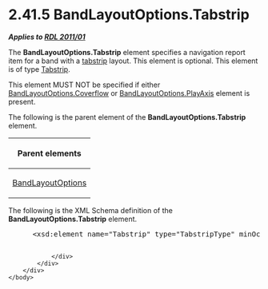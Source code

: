 <html dir="LTR" xmlns:mshelp="http://msdn.microsoft.com/mshelp" xmlns:ddue="http://ddue.schemas.microsoft.com/authoring/2003/5" xmlns:xlink="http://www.w3.org/1999/xlink" xmlns:tool="http://www.microsoft.com/tooltip">
    <head>
        <meta http-equiv="Content-Type" content="text/html; CHARSET=utf-8"></meta>
        <meta name="save" content="history"></meta>
        <title>2.41.5 BandLayoutOptions.Tabstrip</title>
        <xml>
            <mshelp:toctitle title="2.41.5 BandLayoutOptions.Tabstrip"></mshelp:toctitle>
            <mshelp:rltitle title="[MS-RDL]: BandLayoutOptions.Tabstrip"></mshelp:rltitle>
            <mshelp:keyword index="A" term="05307285-8e0c-404d-b648-9fb9266c80ff"></mshelp:keyword>
            <mshelp:attr name="DCSext.ContentType" value="open specification"></mshelp:attr>
            <mshelp:attr name="AssetID" value="05307285-8e0c-404d-b648-9fb9266c80ff"></mshelp:attr>
            <mshelp:attr name="TopicType" value="kbRef"></mshelp:attr>
            <mshelp:attr name="DCSext.Title" value="[MS-RDL]: BandLayoutOptions.Tabstrip" />
        </xml>
    </head>
    <body>
        <div id="header">
            <h1 class="heading">2.41.5 BandLayoutOptions.Tabstrip</h1>
        </div>
        <div id="mainSection">
            <div id="mainBody">
                <div id="allHistory" class="saveHistory"></div>
                <div id="sectionSection0" class="section" name="collapseableSection">
                    

<p><b><i>Applies to </i></b><a href="bf2bab1a-b608-4bcc-b718-1cc1baa9579c.htm"><b><i>RDL 2011/01</i></b></a></p>

<p>The <b>BandLayoutOptions.Tabstrip</b> element specifies a
navigation report item for a band with a <a href="b2482b3f-74ab-4ca8-a9e5-c07955011743.htm#gt_fd6ebaec-9c38-4604-ae0b-67e2d763ce1b">tabstrip</a> layout. This
element is optional. This element is of type <a href="7d46e0bb-d38a-4c70-966c-37302e7f3315.htm">Tabstrip</a>.</p>

<p>This element MUST NOT be specified if either <a href="15bbe3ae-31f4-4c81-a9ad-318d49848803.htm">BandLayoutOptions.Coverflow</a>
or <a href="32b12986-c4b2-42e2-8d72-edded3dd5604.htm">BandLayoutOptions.PlayAxis</a>
element is present.</p>

<p>The following is the parent element of the <b>BandLayoutOptions.Tabstrip</b>
element.</p>

<table>
 <thead>
  <tr>
   <th>
   <p>Parent elements</p>
   </th>
  </tr>
 </thead>
 <tr>
  <td>
  <p><a href="10738c86-0779-4107-997f-924a8a27c8f2.htm">BandLayoutOptions</a></p>
  </td>
 </tr>
</table>

<p>The following is the XML Schema definition of the <b>BandLayoutOptions.Tabstrip</b>
element.</p>

<dl>
<dd>
<div><pre> &lt;xsd:element name=&quot;Tabstrip&quot; type=&quot;TabstripType&quot; minOccurs=&quot;0&quot;/&gt;
  
</pre></div>
</dd></dl>


                </div>
            </div>
        </div>
    </body>
</html>